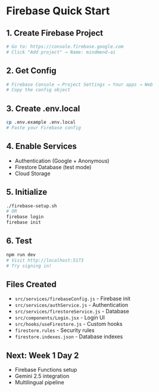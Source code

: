 # Firebase Quick Start

## 1. Create Firebase Project
```bash
# Go to: https://console.firebase.google.com
# Click "Add project" → Name: mindmend-ai
```

## 2. Get Config
```bash
# Firebase Console → Project Settings → Your apps → Web
# Copy the config object
```

## 3. Create .env.local
```bash
cp .env.example .env.local
# Paste your Firebase config
```

## 4. Enable Services
- Authentication (Google + Anonymous)
- Firestore Database (test mode)
- Cloud Storage

## 5. Initialize
```bash
./firebase-setup.sh
# OR
firebase login
firebase init
```

## 6. Test
```bash
npm run dev
# Visit http://localhost:5173
# Try signing in!
```

## Files Created
- `src/services/firebaseConfig.js` - Firebase init
- `src/services/authService.js` - Authentication
- `src/services/firestoreService.js` - Database
- `src/components/Login.jsx` - Login UI
- `src/hooks/useFirestore.js` - Custom hooks
- `firestore.rules` - Security rules
- `firestore.indexes.json` - Database indexes

## Next: Week 1 Day 2
- Firebase Functions setup
- Gemini 2.5 integration
- Multilingual pipeline
